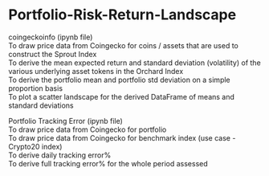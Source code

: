 # Portfolio-Risk-Return-Landscape<br>
coingeckoinfo  (ipynb file)<br>
To draw price data from Coingecko for coins / assets that are used to construct the Sprout Index<br>
To derive the mean expected return and standard deviation (volatility) of the various underlying asset tokens in the Orchard Index<br>
To derive the portfolio mean and portfolio std deviation on a simple proportion basis<br>
To plot a scatter landscape for the derived DataFrame of means and standard deviations

Portfolio Tracking Error (ipynb file)<br>
To draw price data from Coingecko for portfolio<br>
To draw price data from Coingecko for benchmark index (use case - Crypto20 index)<br>
To derive daily tracking error% <br>
To derive full tracking error% for the whole period assessed<br>

